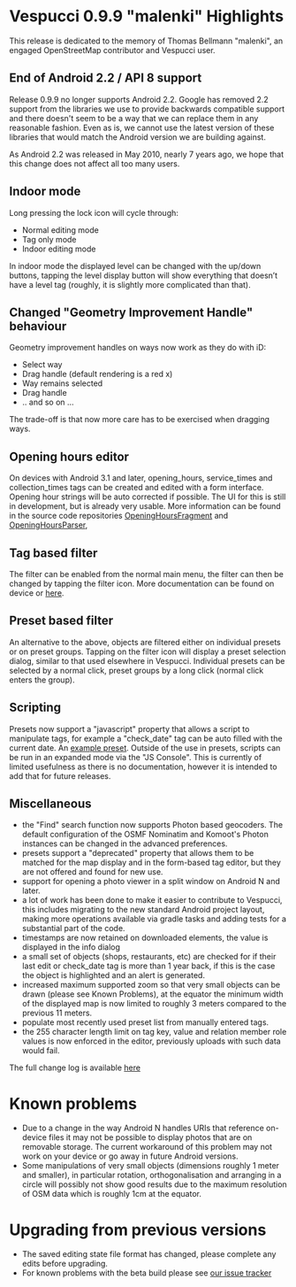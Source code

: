 # Vespucci 0.9.9 "malenki" Highlights

This release is dedicated to the memory of Thomas Bellmann "malenki", an engaged OpenStreetMap contributor and Vespucci user.

## End of Android 2.2 / API 8 support

Release 0.9.9 no longer supports Android 2.2. Google has removed 2.2 support from the libraries we use to provide backwards compatible support and there doesn't seem to be a way that we can replace them in any reasonable fashion. Even as is, we cannot use the latest version of these libraries that would match the Android version we are building against.

As Android 2.2 was released in May 2010, nearly 7 years ago, we hope that this change does not affect all too many users.

## Indoor mode

Long pressing the lock icon will cycle through:

 * Normal editing mode
 * Tag only mode
 * Indoor editing mode
   
In indoor mode the displayed level can be changed with the up/down buttons, tapping the level display button will show everything that doesn’t have a level tag (roughly, it is slightly more complicated than that). 
 
## Changed "Geometry Improvement Handle" behaviour
 
Geometry improvement handles on ways now work as they do with iD: 

 * Select way
 * Drag handle (default rendering is a red x)
 * Way remains selected
 * Drag handle
 * .. and so on ...
        
The trade-off is that now more care has to be exercised when dragging ways.
	
## Opening hours editor

On devices with Android 3.1 and later, opening_hours, service_times and collection_times tags can be created and edited with a form interface. Opening hour strings will be auto corrected if possible. The UI for this is still in development, but is already very usable. More information can be found in the source code repositories [OpeningHoursFragment](https://github.com/simonpoole/OpeningHoursFragment)  and [OpeningHoursParser](https://github.com/simonpoole/OpeningHoursParser),
	
## Tag based filter

The filter can be enabled from the normal main menu, the filter can then be changed by tapping the filter icon. More documentation can be found on device or [here](https://github.com/MarcusWolschon/osmeditor4android/blob/master/documentation/docs/help/en/Tag%20filter.md).

## Preset based filter

An alternative to the above, objects are filtered either on individual presets or on preset groups. Tapping on the filter icon will display a preset selection dialog, similar to that used elsewhere in Vespucci. Individual presets can be selected by a normal click, preset groups by a long click (normal click enters the group).

## Scripting

Presets now support a "javascript" property that allows a script to manipulate tags, for example a "check_date" tag can be auto filled with the current date. An [example preset](https://github.com/simonpoole/preset-scripting-examples).  Outside of the use in presets, scripts can be run in an expanded mode via the "JS Console". This is currently of limited usefulness as there is no documentation, however it is intended to add that for future releases.

## Miscellaneous 

 * the "Find" search function now supports Photon based geocoders. The default configuration of the OSMF Nominatim and Komoot's Photon instances can be changed in the advanced preferences.
 * presets support a "deprecated" property that allows them to be matched for the map display and in the form-based tag editor, but they are not offered and found for new use.
 * support for opening a photo viewer in a split window on Android N and later.
 * a lot of work has been done to make it easier to contribute to Vespucci, this includes migrating to the new standard Android project layout, making more operations available via gradle tasks and adding tests for a substantial part of the code.
 * timestamps are now retained on downloaded elements, the value is displayed in the info dialog 
 * a small set of objects (shops, restaurants, etc) are checked for if their last edit or check_date tag is more than 1 year back, if this is the case the object is highlighted and an alert is generated.
 * increased maximum supported zoom so that very small objects can be drawn (please see Known Problems), at the equator the minimum width of the displayed map is now limited to roughly 3 meters compared to the previous 11 meters. 
 * populate most recently used preset list from manually entered tags.
 * the 255 character length limit on tag key, value and relation member role values is now enforced in the editor, previously uploads with such data would fail. 

The full change log is available [here](https://github.com/MarcusWolschon/osmeditor4android/commits/master)

# Known problems

* Due to a change in the way Android N handles URIs that reference on-device files it may not be possible to display photos that are on removable storage. The current workaround of this problem may not work on your device or go away in future Android versions. 
* Some manipulations of very small objects (dimensions roughly 1 meter and smaller), in particular rotation, orthogonalisation and arranging in a circle will possibly not show good results due to the maximum resolution of OSM data which is roughly 1cm at the equator.

# Upgrading from previous versions

* The saved editing state file format has changed, please complete any edits before upgrading.
* For known problems with the beta build please see [our issue tracker](https://github.com/MarcusWolschon/osmeditor4android/issues)

